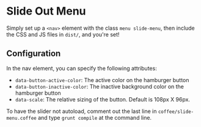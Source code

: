 Slide Out Menu
================

Simply set up a `<nav>` element with the class `menu slide-menu`, then include the CSS and JS files in `dist/`, and you're set!

## Configuration

In the nav element, you can specify the following attributes:

- `data-button-active-color`: The active color on the hamburger button
- `data-button-inactive-color`: The inactive background color on the hamburger button
- `data-scale`: The relative sizing of the button. Default is 108px X 96px.


To have the slider not autoload, comment out the last line in `coffee/slide-menu.coffee` and type `grunt compile` at the command line.
